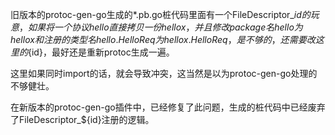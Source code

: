 旧版本的protoc-gen-go生成的*.pb.go桩代码里面有一个FileDescriptor_${id}的玩意，如果将一个协议hello直接拷贝一份hellox，并且修改package名
hello为hellox和注册的类型名hello.HelloReq为hellox.HelloReq，是不够的，还需要改这里的${id}，最好还是重新protoc生成一遍。

这里如果同时import的话，就会导致冲突，这当然是以为protoc-gen-go处理的不够健壮。

在新版本的protoc-gen-go插件中，已经修复了此问题，生成的桩代码中已经废弃了FileDescriptor_${id}注册的逻辑。